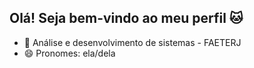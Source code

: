 ## Olá! Seja bem-vindo ao meu perfil 🐱


- 🔭 Análise e desenvolvimento de sistemas - FAETERJ
- 😄 Pronomes: ela/dela

